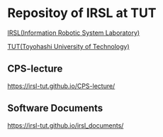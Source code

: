 # Repositoy of IRSL at TUT 

[IRSL(Information Robotic System Laboratory)](https://irsl.eiiris.tut.ac.jp/)

[TUT(Toyohashi University of Technology)](https://www.tut.ac.jp/english/)

## CPS-lecture

https://irsl-tut.github.io/CPS-lecture/

## Software Documents

https://irsl-tut.github.io/irsl_documents/
